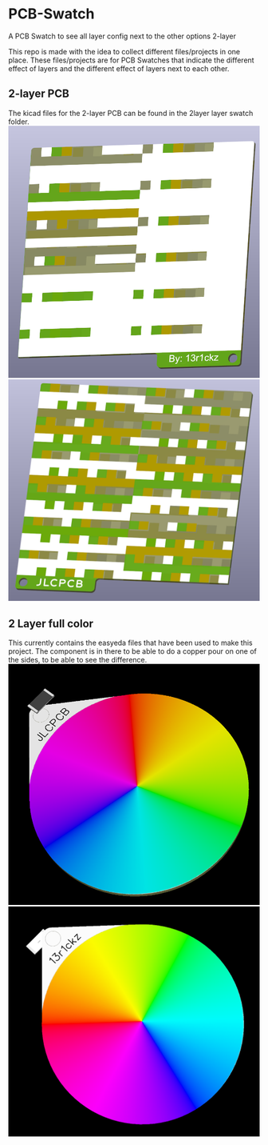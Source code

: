 # PCB-Swatch
A PCB Swatch to see all layer config next to the other options 2-layer

This repo is made with the idea to collect different files/projects in one place.
These files/projects are for PCB Swatches that indicate the different effect of layers and the different effect of layers next to each other.

## 2-layer PCB
The kicad files for the 2-layer PCB can be found in the 2layer layer swatch folder.
![Front 2L](https://github.com/13r1ckz/PCB-Swatch/blob/main/IMG/2L/Front.png)
![Back 2L](https://github.com/13r1ckz/PCB-Swatch/blob/main/IMG/2L/Back.png)

## 2 Layer full color
This currently contains the easyeda files that have been used to make this project.
The component is in there to be able to do a copper pour on one of the sides, to be able to see the difference.
![Front 2LF](https://github.com/13r1ckz/PCB-Swatch/blob/main/IMG/2LF/Front.png)
![Back 2LF](https://github.com/13r1ckz/PCB-Swatch/blob/main/IMG/2LF/Back.png)
